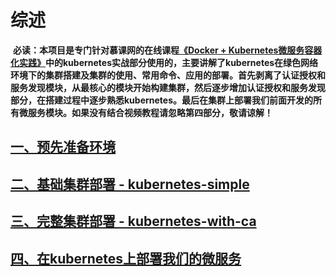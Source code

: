 # 综述

  **必读：本项目是专门针对慕课网的在线课程[《Docker + Kubernetes微服务容器化实践》][5]中的kubernetes实战部分使用的，主要讲解了kubernetes在绿色网络环境下的集群搭建及集群的使用、常用命令、应用的部署。首先剥离了认证授权和服务发现模块，从最核心的模块开始构建集群，然后逐步增加认证授权和服务发现部分，在搭建过程中逐步熟悉kubernetes。最后在集群上部署我们前面开发的所有微服务模块。如果没有结合视频教程请忽略第四部分，敬请谅解！**
  
## [一、预先准备环境][1]
## [二、基础集群部署 - kubernetes-simple][2]
## [三、完整集群部署 - kubernetes-with-ca][3]
## [四、在kubernetes上部署我们的微服务][4]








  [1]: https://github.com/marivnpan8/kubernetes-starter/tree/master/docs/1-pre.md
  [2]: https://github.com/marivnpan8/kubernetes-starter/tree/master/docs/2-kubernetes-simple.md
  [3]: https://github.com/marivnpan8/kubernetes-starter/tree/master/docs/3-kubernetes-with-ca.md
  [4]: https://github.com/marivnpan8/kubernetes-starter/tree/master/docs/4-microservice-deploy.md
  [5]: https://coding.imooc.com/class/198.html
